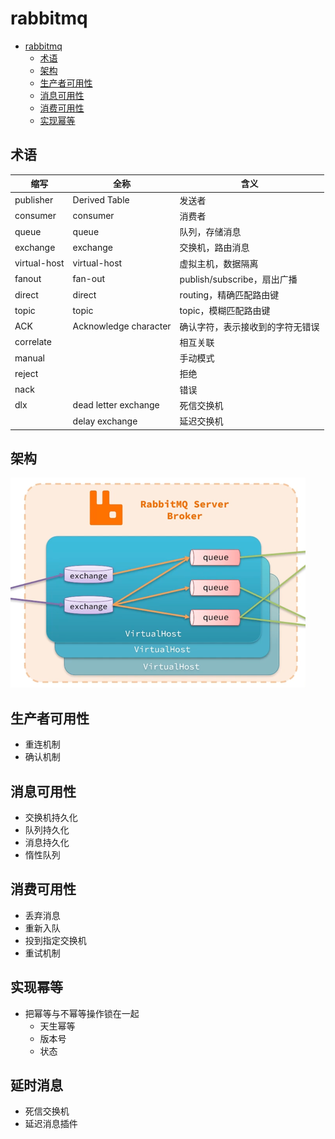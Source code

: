 # rabbitmq

<!-- TOC -->
* [rabbitmq](#rabbitmq)
  * [术语](#术语)
  * [架构](#架构)
  * [生产者可用性](#生产者可用性)
  * [消息可用性](#消息可用性)
  * [消费可用性](#消费可用性)
  * [实现幂等](#实现幂等)
<!-- TOC -->

## 术语

| 缩写           | 全称                    | 含义                     |
|--------------|-----------------------|------------------------|
| publisher    | Derived Table         | 发送者                    |
| consumer     | consumer              | 消费者                    |
| queue        | queue                 | 队列，存储消息                |
| exchange     | exchange              | 交换机，路由消息               |
| virtual-host | virtual-host          | 虚拟主机，数据隔离              |
| fanout       | fan-out               | publish/subscribe，扇出广播 |
| direct       | direct                | routing，精确匹配路由键        |
| topic        | topic                 | topic，模糊匹配路由键          |
| ACK          | Acknowledge character | 确认字符，表示接收到的字符无错误       |
| correlate    |                       | 相互关联                   |
| manual       |                       | 手动模式                   |
| reject       |                       | 拒绝                     |
| nack         |                       | 错误                     |
| dlx          | dead letter exchange  | 死信交换机                  |
|              | delay exchange        | 延迟交换机                  |

## 架构

![img.png](img.png)

## 生产者可用性

* 重连机制
* 确认机制

## 消息可用性

* 交换机持久化
* 队列持久化
* 消息持久化
* 惰性队列

## 消费可用性

* 丢弃消息
* 重新入队
* 投到指定交换机
* 重试机制

## 实现幂等
* 把幂等与不幂等操作锁在一起
  * 天生幂等
  * 版本号
  * 状态

## 延时消息
* 死信交换机
* 延迟消息插件